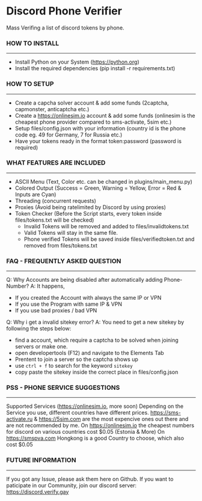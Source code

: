 # Discord Phone Verifier
Mass Verifing a list of discord tokens by phone.

### HOW TO INSTALL
------------------------------------
- Install Python on your System (https://python.org)
- Install the required dependencies (pip install -r requirements.txt)

### HOW TO SETUP
------------------------------------
- Create a capcha solver account & add some funds (2captcha, capmonster, anticaptcha etc.)
- Create a https://onlinesim.io account & add some funds (onlinesim is the cheapest phone provider compared to sms-activate, 5sim etc.)
- Setup files/config.json with your information (country id is the phone code eg. 49 for Germany, 7 for Russia etc.)
- Have your tokens ready in the format token:password (password is required)

### WHAT FEATURES ARE INCLUDED
------------------------------------
- ASCII Menu (Text, Color etc. can be changed in plugins/main_menu.py)
- Colored Output (Success = Green, Warning = Yellow, Error = Red & Inputs are Cyan)
- Threading (concurrent requests)
- Proxies (Avoid being ratelimited by Discord by using proxies)
- Token Checker (Before the Script starts, every token inside files/tokens.txt will be checked)
  - Invalid Tokens will be removed and added to files/invalidtokens.txt
  - Valid Tokens will stay in the same file. 
  - Phone verified Tokens will be saved inside files/verifiedtoken.txt and removed from files/tokens.txt

### FAQ - FREQUENTLY ASKED QUESTION
------------------------------------
Q: Why Accounts are being disabled after automatically adding Phone-Number?
A: It happens,
   - If you created the Account with always the same IP or VPN
   - If you use the Program with same IP & VPN
   - If you use bad proxies / bad VPN

Q: Why i get a invalid sitekey error?
A: You need to get a new sitekey by following the steps below:
   - find a account, which require a captcha to be solved when joining servers or make one.
   - open developertools (F12)  and navigate to the Elements Tab
   - Prentent to join a server so the captcha shows up
   - use `ctrl + f` to search for the keyword `sitekey`
   - copy paste the sitekey inside the correct place in files/config.json

### PSS - PHONE SERVICE SUGGESTIONS
------------------------------------
Supported Services (https://onlinesim.io, more soon)
Depending on the Service you use, different countries have different prices.
https://sms-activate.ru & https://5sim.com are the most expencive ones out there and are not recommended by me.
On https://onlinesim.io the cheapest numbers for discord on various countries cost $0.05 (Estonia & More)
On https://smspva.com Hongkong is a good Country to choose, which also cost $0.05


### FUTURE INFORMATION
------------------------------------
If you got any Issue, please ask them here on Github.
If you want to paticipate in our Community, join our discord server: https://discord.verify.gay

